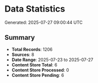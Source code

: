 # Data Statistics

Generated: 2025-07-27 09:00:44 UTC

## Summary

- **Total Records**: 1206
- **Sources**: 8
- **Date Range**: 2025-07-23 to 2025-07-27
- **Content Store Total**: 6
- **Content Store Processed**: 0
- **Content Store Pending**: 6
